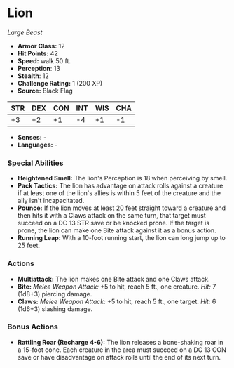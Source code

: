 # Lion

*Large* *Beast*

- **Armor Class:** 12
- **Hit Points:** 42 
- **Speed:** walk 50 ft.
- **Perception**: 13
- **Stealth**: 12
- **Challenge Rating:** 1 (200 XP)
- **Source:** Black Flag

| STR | DEX | CON | INT | WIS | CHA |
| --- | --- | --- | --- | --- | --- |
| +3 | +2 | +1 | -4 | +1 | -1 |

- **Senses:** -
- **Languages:** -

### Special Abilities

- **Heightened Smell:** The lion's Perception is 18 when perceiving by smell.
- **Pack Tactics:** The lion has advantage on attack rolls against a creature if at least one of the lion's allies is within 5 feet of the creature and the ally isn't incapacitated.
- **Pounce:** If the lion moves at least 20 feet straight toward a creature and then hits it with a Claws attack on the same turn, that target must succeed on a DC 13 STR save or be knocked prone. If the target is prone, the lion can make one Bite attack against it as a bonus action.
- **Running Leap:** With a 10-foot running start, the lion can long jump up to 25 feet.

### Actions

- **Multiattack:** The lion makes one Bite attack and one Claws attack.
- **Bite:** _Melee Weapon Attack:_ +5 to hit, reach 5 ft., one creature. _Hit:_ 7 (1d8+3) piercing damage.
- **Claws:** _Melee Weapon Attack:_ +5 to hit, reach 5 ft., one target. _Hit:_ 6 (1d6+3) slashing damage.

### Bonus Actions

- **Rattling Roar (Recharge 4-6):** The lion releases a bone-shaking roar in a 15-foot cone. Each creature in the area must succeed on a DC 13 CON save or have disadvantage on attack rolls until the end of its next turn.
